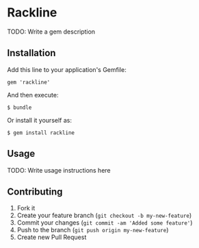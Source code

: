 # Rackline

TODO: Write a gem description

## Installation

Add this line to your application's Gemfile:

    gem 'rackline'

And then execute:

    $ bundle

Or install it yourself as:

    $ gem install rackline

## Usage

TODO: Write usage instructions here

## Contributing

1. Fork it
2. Create your feature branch (`git checkout -b my-new-feature`)
3. Commit your changes (`git commit -am 'Added some feature'`)
4. Push to the branch (`git push origin my-new-feature`)
5. Create new Pull Request

